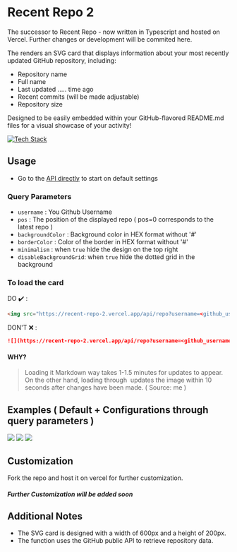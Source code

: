 # Recent Repo 2
The successor to Recent Repo - now written in Typescript and hosted on Vercel. Further changes or development will be commited here. 

The renders an SVG card that displays information about your most recently updated GitHub repository, including:

- Repository name
- Full name
- Last updated ..... time ago
- Recent commits (will be made adjustable)
- Repository size

Designed to be easily embedded within your GitHub-flavored README.md files for a visual showcase of your activity!

[![Tech Stack](https://skillicons.dev/icons?i=next,typescript,svg)]()

## Usage
- Go to the [API directly](https://recent-repo-2.vercel.app/api/repo) to start on default settings

### Query Parameters
- `username` : You Github Username
- `pos` : The position of the displayed repo ( pos=0 corresponds to the latest repo )
- `backgroundColor` : Background color in HEX format without '#'
- `borderColor` : Color of the border in HEX format without '#'
- `minimalism` : when `true` hide the design on the top right
- `disableBackgroundGrid`: when `true` hide the dotted grid in the background

### To load the card

DO ✔️ :
```html
<img src="https://recent-repo-2.vercel.app/api/repo?username=<github_username>&pos=0" height="150" width="450" />
```

DON'T ❌ :
```markdown
![](https://recent-repo-2.vercel.app/api/repo?username=<github_username>&pos=0)
```

#### WHY?
> Loading it Markdown way takes 1-1.5 minutes for updates to appear. On the other hand, loading through <img> updates the image within 10 seconds after changes have been made. ( Source: me )

## Examples ( Default + Configurations through query parameters )
![](https://recent-repo-2.vercel.app/api/repo?username=saphalpdyl)
![](https://recent-repo-2.vercel.app/api/repo?username=saphalpdyl&pos=1&backgroundColor=0d1117&borderColor=596679&minimalism=true)
![](https://recent-repo-2.vercel.app/api/repo?username=saphalpdyl&pos=2&backgroundColor=0ff3&borderColor=fff&disableBackgroundGrid=true)

## Customization
Fork the repo and host it on vercel for further customization.

##### Further Customization will be added soon

## Additional Notes
- The SVG card is designed with a width of 600px and a height of 200px.
- The function uses the GitHub public API to retrieve repository data.
